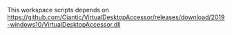 This workspace scripts depends on  
https://github.com/Ciantic/VirtualDesktopAccessor/releases/download/2019-windows10/VirtualDesktopAccessor.dll
